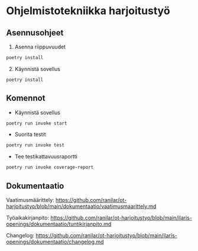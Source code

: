# Ohjelmistotekniikka harjoitustyö

## Asennusohjeet

1. Asenna riippuvuudet
```bash
poetry install
```
2. Käynnistä sovellus
```bash
poetry install
```

## Komennot

- Käynnistä sovellus
```bash
poetry run invoke start
```

- Suorita testit
```bash
poetry run invoke test
```

- Tee testikattavuusraportti
```bash
poetry run invoke coverage-report
```

## Dokumentaatio

Vaatimusmäärittely:  https://github.com/ranilar/ot-harjoitustyo/blob/main/dokumentaatio/vaatimusmaarittely.md

Työaikakirjanpito: https://github.com/ranilar/ot-harjoitustyo/blob/main/ilaris-openings/dokumentaatio/tuntikirjanpito.md

Changelog: https://github.com/ranilar/ot-harjoitustyo/blob/main/ilaris-openings/dokumentaatio/changelog.md

